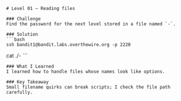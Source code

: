     # Level 01 — Reading files

    ### Challenge
    Find the password for the next level stored in a file named `-`.

    ### Solution
    ```bash
    ssh bandit1@bandit.labs.overthewire.org -p 2220
cat ./-
    ```

    ### What I Learned
    I learned how to handle files whose names look like options.

    ### Key Takeaway
    Small filename quirks can break scripts; I check the file path carefully.
